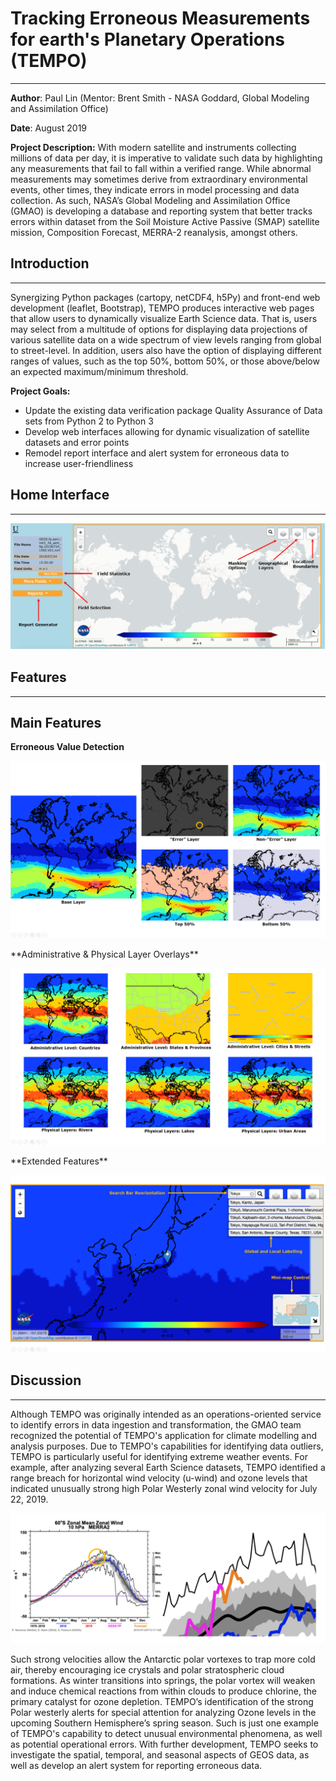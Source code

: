 # Tracking Erroneous Measurements for earth's Planetary Operations (TEMPO)
---
**Author**: Paul Lin (Mentor: Brent Smith - NASA Goddard, Global Modeling and Assimilation Office)

**Date**: August 2019

**Project Description:** With modern satellite and instruments collecting millions of data per day, it is imperative to validate such data by highlighting any measurements that fail to fall within a verified range. While abnormal measurements may sometimes derive from extraordinary environmental events, other times, they indicate errors in model processing and data collection. As such, NASA’s Global Modeling and Assimilation Office (GMAO) is developing a database and reporting system that better tracks errors within dataset from the Soil Moisture Active Passive (SMAP) satellite mission, Composition Forecast, MERRA-2 reanalysis, amongst others.

## Introduction
---
Synergizing Python packages (cartopy, netCDF4, h5Py) and front-end web development (leaflet, Bootstrap), TEMPO produces interactive web pages that allow users to dynamically visualize Earth Science data. That is, users may select from a multitude of options for displaying data projections of various satellite data on a wide spectrum of view levels ranging from global to street-level. In addition, users also have the option of displaying different ranges of values, such as the top 50%, bottom 50%, or those above/below an expected maximum/minimum threshold.

**Project Goals:**
- Update the existing data verification package Quality Assurance of Data sets from Python 2 to Python 3
- Develop web interfaces allowing for dynamic visualization of satellite datasets and error points
- Remodel report interface and alert system for erroneous data to increase user-friendliness

## Home Interface
---
<p align = "center"><img src="https://github.com/paulslin/paulslin.github.io/blob/main/images/TEMPO/home_interface.PNG?raw=true"></p>

## Features
---
## Main Features
**Erroneous Value Detection**
<p align = "center"><img src="https://github.com/paulslin/paulslin.github.io/blob/main/images/TEMPO/error_masking.PNG?raw=true"></p>
**Administrative & Physical Layer Overlays**
<p align = "center"><img src="https://github.com/paulslin/paulslin.github.io/blob/main/images/TEMPO/layering.PNG?raw=true"></p>
**Extended Features**
<p align = "center"><img src="https://github.com/paulslin/paulslin.github.io/blob/main/images/TEMPO/features.PNG?raw=true"></p>

<!---
## Reporting Options
- **Report by Day:** analyze error values of multiple fields across a given day
<p align = "center"><img src="https://github.com/paulslin/paulslin.github.io/blob/main/images/TEMPO/day_report.png?raw=true"></p> 
- **Report by Field:** analyze error values of a single field across multiple days
<p align = "center"><img src="https://github.com/paulslin/paulslin.github.io/blob/main/images/TEMPO/field_report.png?raw=true"></p>
- **Report by File:** analyze error values of multiple fields from multiple days across a single file
<p align = "center"><img src="https://github.com/paulslin/paulslin.github.io/blob/main/images/TEMPO/file_report.png?raw=true"></p>
--->

## Discussion
---
Although TEMPO was originally intended as an operations-oriented service to identify errors in data ingestion and transformation, the GMAO team recognized the potential of TEMPO's application for climate modelling and analysis purposes. Due to TEMPO's capabilities for identifying data outliers, TEMPO is particularly useful for identifying extreme weather events. For example, after analyzing several Earth Science datasets, TEMPO identified a range breach for horizontal wind velocity (u-wind) and ozone levels that indicated unusually strong high Polar Westerly zonal wind velocity for July 22, 2019.
<p align = "center"><img src="https://github.com/paulslin/paulslin.github.io/blob/main/images/TEMPO/polar_event.PNG?raw=true"></p>
Such strong velocities allow the Antarctic polar vortexes to trap more cold air, thereby encouraging ice crystals and polar stratospheric cloud formations. As winter transitions into springs, the polar vortex will weaken and induce chemical reactions from within clouds to produce chlorine, the primary catalyst for ozone depletion. TEMPO’s identification of the strong Polar westerly alerts for special attention for analyzing Ozone levels in the upcoming Southern Hemisphere’s spring season. Such is just one example of TEMPO's capability to detect unusual environmental phenomena, as well as potential operational errors. With further development, TEMPO seeks to investigate the spatial, temporal, and seasonal aspects of GEOS data, as well as develop an alert system for reporting erroneous data.

